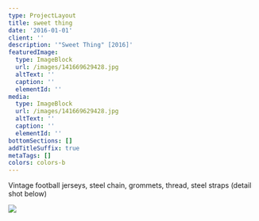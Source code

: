 ```yaml
---
type: ProjectLayout
title: sweet thing
date: '2016-01-01'
client: ''
description: '"Sweet Thing" [2016]'
featuredImage:
  type: ImageBlock
  url: /images/141669629428.jpg
  altText: ''
  caption: ''
  elementId: ''
media:
  type: ImageBlock
  url: /images/141669629428.jpg
  altText: ''
  caption: ''
  elementId: ''
bottomSections: []
addTitleSuffix: true
metaTags: []
colors: colors-b
---
```

Vintage football jerseys, steel chain, grommets, thread, steel straps (detail shot below)

![](/images/152967231858.jpg)
